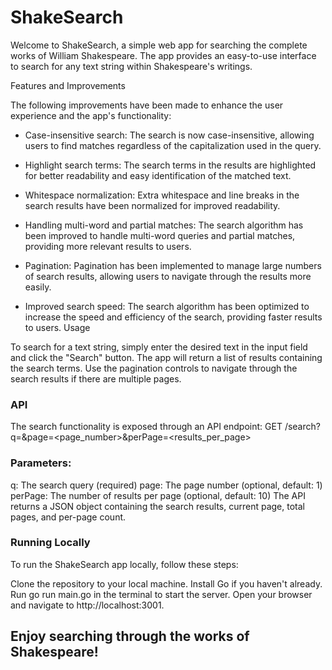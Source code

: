 # ShakeSearch

Welcome to ShakeSearch, a simple web app for searching the complete works of William Shakespeare. The app provides an easy-to-use interface to search for any text string within Shakespeare's writings.

Features and Improvements

The following improvements have been made to enhance the user experience and the app's functionality:

- Case-insensitive search: The search is now case-insensitive, allowing users to find matches regardless of the capitalization used in the query.

- Highlight search terms: The search terms in the results are highlighted for better readability and easy identification of the matched text.

- Whitespace normalization: Extra whitespace and line breaks in the search results have been normalized for improved readability.

- Handling multi-word and partial matches: The search algorithm has been improved to handle multi-word queries and partial matches, providing more relevant results to users.

- Pagination: Pagination has been implemented to manage large numbers of search results, allowing users to navigate through the results more easily.

- Improved search speed: The search algorithm has been optimized to increase the speed and efficiency of the search, providing faster results to users.
Usage

To search for a text string, simply enter the desired text in the input field and click the "Search" button. The app will return a list of results containing the search terms. Use the pagination controls to navigate through the search results if there are multiple pages.

### API
The search functionality is exposed through an API endpoint:
GET /search?q=<query>&page=<page_number>&perPage=<results_per_page>

### Parameters:
q: The search query (required)
page: The page number (optional, default: 1)
perPage: The number of results per page (optional, default: 10)
The API returns a JSON object containing the search results, current page, total pages, and per-page count.

### Running Locally

To run the ShakeSearch app locally, follow these steps:

Clone the repository to your local machine.
Install Go if you haven't already.
Run go run main.go in the terminal to start the server.
Open your browser and navigate to http://localhost:3001.

## Enjoy searching through the works of Shakespeare!